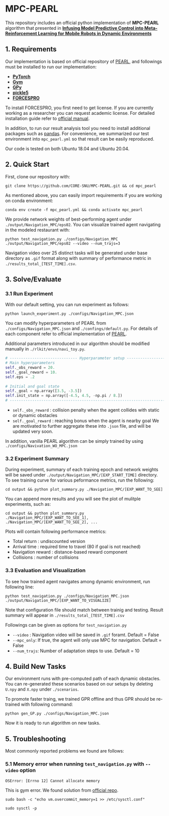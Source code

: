 MPC-PEARL
====================================================

This repository includes an official python implementation of **MPC-PEARL** algorithm that presented in **[Infusing Model Predictive Control into Meta-Reinforcement Learning
for Mobile Robots in Dynamic Environments][paper_link]**


## 1. Requirements
Our implementation is based on official repository of [PEARL][PEARL], and followings must be installed to run our implementation:
- **[PyTorch][Pytorch]**
- **[Gym][Gym]**
- **[GPy][GPy]**
- **[pickle5][pickle5]**
- **[FORCESPRO][FORCESPRO]**

To install FORCESPRO, you first need to get license. If you are currently working as a researcher you can request academic license. For detailed installation guide refer to [official manual][FORCESPRO_manual].

In addition, to run our result analysis tool you need to install additional packages such as [pandas][pandas]. For convenience, we summarized our test environment into `mpc_pearl.yml` so that result can be easily reproduced.

Our code is tested on both Ubuntu 18.04 and Ubuntu 20.04.


## 2. Quick Start
First, clone our repository with:
```
git clone https://github.com/CORE-SNU/MPC-PEARL.git && cd mpc_pearl
```
As mentioned above, you can easily import requirements if you are working on conda environment:
```
conda env create -f mpc_pearl.yml && conda activate mpc_pearl
```
We provide network weights of best-performing agent under `./output/Navigation_MPC/eps02`. You can visualize trained agent navigating in the modeled restaurant with:
```
python test_navigation.py ./configs/Navigation_MPC ./output/Navigation_MPC/eps02 --video --num_trajs=3
```
Navigation video over 25 distinct tasks will be generated under base directory as `.gif` format along with summary of performance metric in `./results_total_[TEST_TIME].csv`.


## 3. Solve/Evaluate
### 3.1 Run Experiment
With our default setting, you can run experiment as follows:
```
python launch_experiment.py ./configs/Navigation_MPC.json
```
You can modify hyperparameters of PEARL from `./configs/Navigation_MPC.json` and `./confings/default.py`. For details of each component refer to official implementation of [PEARL][PEARL].

Additional parameters introduced in our algorithm should be modified manually in `./rlkit/envs/navi_toy.py`.
```python
# ------------------------------ Hyperparameter setup ---------------------------------
# Main hyperparameters
self._obs_reward = 20.
self._goal_reward = 10.
self.eps = .2
         
# Initial and goal state
self._goal = np.array([3.5, -3.5])
self.init_state = np.array([-4.5, 4.5, -np.pi / 8.])
# --------------------------------------------------------------------------------------
```
- `self._obs_reward` : collision penalty when the agent collides with static or dynamic obstacles
- `self._goal_reward` : reaching bonus when the agent is nearby goal
We are motivated to further aggregate these into `.json` file, and will be updated very soon.

In addition, vanilla PEARL algorithm can be simply trained by using `./configs/Navivation_WO_MPC.json`

### 3.2 Experiment Summary
During experiment, summary of each training epoch and network weights will be saved under `./output/Navigation_MPC/[EXP_START_TIME]` directory. To see training curve for various peformance metrics, run the following:
```
cd output && python plot_summary.py ./Navigation_MPC/[EXP_WANT_TO_SEE]
```

You can append more results and you will see the plot of mulitple experiments, such as:
```
cd output && python plot_summary.py ./Navigation_MPC/[EXP_WANT_TO_SEE_1], ./Navigation_MPC/[EXP_WANT_TO_SEE_2], ...
```

Plots will contain following performance metrics:
- Total return : undiscounted version
- Arrival time : required time to travel (80 if goal is not reached)
- Navigation reward : distance-based reward component
- Collisions : number of collisions

### 3.3 Evaluation and Visualization
To see how trained agent navigates among dynamic environment, run following line:
```
python test_navigation.py ./configs/Navigation_MPC.json ./output/Navigation_MPC/[EXP_WANT_TO_VISUALIZE]
```
Note that configuration file should match between trainig and testing. Result summary will appear in `./results_total_[TEST_TIME].csv`

Followings can be given as options for `test_navigation.py`
- `--video` : Navigation video will be saved in `.gif` foramt. Default = False
- `--mpc_only`: If true, the agent will only use MPC for navigation. Default = False
- `--num_trajs`: Number of adaptation steps to use. Default = 10


## 4. Build New Tasks

Our environment runs with pre-computed path of each dynamic obstacles. 
You can re-generated these scenarios based on our setups by deleting `U.npy` and `X.npy` under `./scenarios`.

To promote faster traing, we trained GPR offline and thus GPR should be re-trained with following command:
```
python gen_GP.py ./configs/Navigation_MPC.json
```

Now it is ready to run algorithm on new tasks.


## 5. Troubleshooting

Most commonly reported problems we found are follows:

### 5.1 Memory error when running `test_navigation.py` with `--video` option
```
OSError: [Errno 12] Cannot allocate memory
```
This is gym error. We found solution from [official repo][issue1].
```
sudo bash -c "echo vm.overcommit_memory=1 >> /etc/sysctl.conf"

sudo sysctl -p
```


[paper_link]: https://arxiv.org/abs/2109.07120
[Pytorch]: https://pytorch.org/
[Gym]: https://github.com/openai/gym
[GPy]: https://github.com/SheffieldML/GPy
[pickle5]: https://pypi.org/project/pickle5/
[FORCESPRO]: https://www.embotech.com/products/forcespro/overview/
[FORCESPRO_manual]: https://forces.embotech.com/Documentation/
[pandas]: https://pandas.pydata.org/docs/getting_started/install.html
[PEARL]: https://github.com/katerakelly/oyster
[issue1]: github.com/openai/gym/issues/110#issuecomment-220672405
